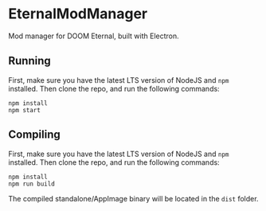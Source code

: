 # EternalModManager
Mod manager for DOOM Eternal, built with Electron.

## Running
First, make sure you have the latest LTS version of NodeJS and `npm` installed. Then clone the repo, and run the following commands:

```
npm install
npm start
```

## Compiling
First, make sure you have the latest LTS version of NodeJS and `npm` installed. Then clone the repo, and run the following commands:

```
npm install
npm run build
```

The compiled standalone/AppImage binary will be located in the `dist` folder.
